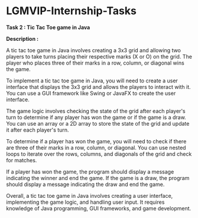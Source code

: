 # LGMVIP-Internship-Tasks

__Task 2 : Tic Tac Toe game in Java__

__Description :__ 

A tic tac toe game in Java involves creating a 3x3 grid and allowing two players to take turns placing their respective marks (X or O) on the grid. The player who places three of their marks in a row, column, or diagonal wins the game.

To implement a tic tac toe game in Java, you will need to create a user interface that displays the 3x3 grid and allows the players to interact with it. You can use a GUI framework like Swing or JavaFX to create the user interface.

The game logic involves checking the state of the grid after each player's turn to determine if any player has won the game or if the game is a draw. You can use an array or a 2D array to store the state of the grid and update it after each player's turn.

To determine if a player has won the game, you will need to check if there are three of their marks in a row, column, or diagonal. You can use nested loops to iterate over the rows, columns, and diagonals of the grid and check for matches.

If a player has won the game, the program should display a message indicating the winner and end the game. If the game is a draw, the program should display a message indicating the draw and end the game.

Overall, a tic tac toe game in Java involves creating a user interface, implementing the game logic, and handling user input. It requires knowledge of Java programming, GUI frameworks, and game development.


